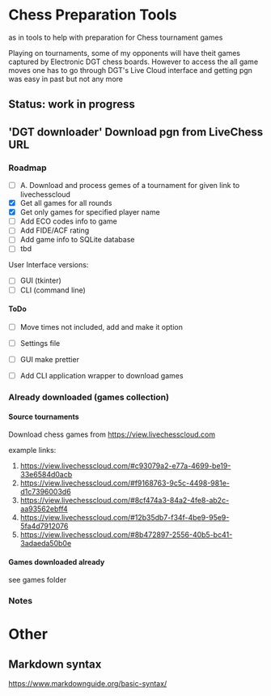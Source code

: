 
# Chess Preparation Tools 

as in tools to help with preparation for Chess tournament games

Playing on tournaments, some of my opponents will have theit games captured by Electronic DGT chess boards.
However to access the all game moves one has to go through DGT's Live Cloud interface and getting pgn was 
easy in past but not any more

Status: work in progress 
------------------------


## 'DGT downloader' Download pgn from LiveChess URL

### Roadmap

* [ ] A. Download and process gemes of a tournament for given link to livechesscloud 
*   [x] Get all games for all rounds
*   [x] Get only games for specified player name
*   [ ] Add ECO codes info to game
*   [ ] Add FIDE/ACF rating
*   [ ] Add game info to SQLite database
*   [ ] tbd 

User Interface versions:
* [ ] GUI (tkinter)
* [ ] CLI (command line)

#### ToDo 

*  [ ] Move times not included, add and make it option 
*  [ ] Settings file 
*  [ ] GUI make prettier 
*  [ ] Add CLI application wrapper to download games  
  


### Already downloaded (games collection) 

#### Source tournaments 

Download chess games from https://view.livechesscloud.com

example links:
1. https://view.livechesscloud.com/#c93079a2-e77a-4699-be19-33e6584d0acb
2. https://view.livechesscloud.com/#f9168763-9c5c-4498-981e-d1c7396003d6
3. https://view.livechesscloud.com/#8cf474a3-84a2-4fe8-ab2c-aa93562ebff4
4. https://view.livechesscloud.com/#12b35db7-f34f-4be9-95e9-5fa4d7912076
5. https://view.livechesscloud.com/#8b472897-2556-40b5-bc41-3adaeda50b0e

#### Games downloaded already 
  see games folder 
  

### Notes


Other
=====

Markdown syntax 
---------------

https://www.markdownguide.org/basic-syntax/
